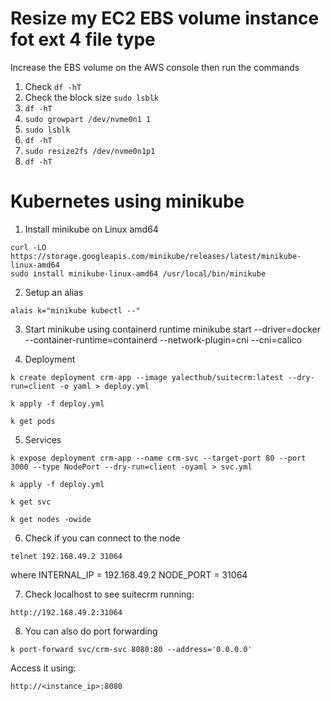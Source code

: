 # Resize my EC2 EBS volume instance fot ext 4 file type

Increase the EBS volume on the AWS console then run the commands

1. Check
```df -hT```
2. Check the block size
```sudo lsblk```
3. ```df -hT```
4. ```sudo growpart /dev/nvme0n1 1```
5. ```sudo lsblk```
6. ```df -hT```
7. ```sudo resize2fs /dev/nvme0n1p1```
8. ```df -hT```


Kubernetes using minikube
===

1. Install minikube on Linux amd64
```
curl -LO https://storage.googleapis.com/minikube/releases/latest/minikube-linux-amd64
sudo install minikube-linux-amd64 /usr/local/bin/minikube
```
2. Setup an alias
```
alais k="minikube kubectl --"
```

3. Start minikube using containerd runtime 
minikube start --driver=docker --container-runtime=containerd --network-plugin=cni --cni=calico

4. Deployment
```
k create deployment crm-app --image yalecthub/suitecrm:latest --dry-run=client -o yaml > deploy.yml

k apply -f deploy.yml

k get pods
```
5. Services
```
k expose deployment crm-app --name crm-svc --target-port 80 --port 3000 --type NodePort --dry-run=client -oyaml > svc.yml

k apply -f deploy.yml

k get svc

k get nodes -owide
```
6. Check if you can connect to the node
```
telnet 192.168.49.2 31064
```
where INTERNAL_IP = 192.168.49.2
      NODE_PORT = 31064

7. Check localhost to see suitecrm running:
```
http://192.168.49.2:31064
```

8. You can also do port forwarding
```
k port-forward svc/crm-svc 8080:80 --address='0.0.0.0'
```
Access it using:
```
http://<instance_ip>:8080
```